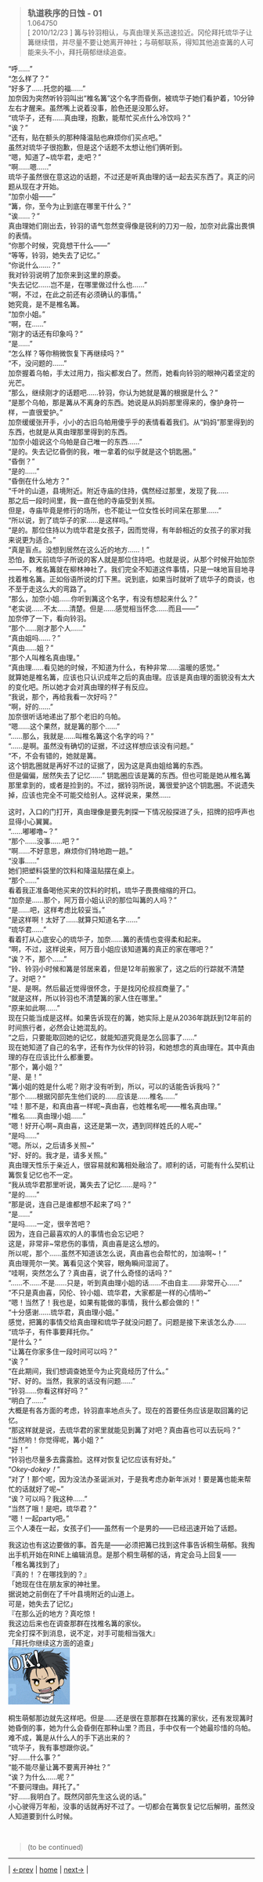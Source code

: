 > <big> **轨道秩序的日蚀 - 01** </big>  
> 1.064750  
> [ 2010/12/23 ] 篝与铃羽相认，与真由理关系迅速拉近。冈伦拜托琉华子让篝继续借，并尽量不要让她离开神社；与萌郁联系，得知其他追查篝的人可能来头不小，拜托萌郁继续追查。  

“呼……”  
“怎么样了？”  
“好多了……托您的福……”  
加奈因为突然听铃羽叫出“椎名篝”这个名字而昏倒，被琉华子她们看护着，10分钟左右才醒来。虽然嘴上说着没事，脸色还是没那么好。  
“琉华子，还有……真由理，抱歉，能帮忙买点什么冷饮吗？”  
“诶？”  
“还有，贴在额头的那种降温贴也麻烦你们买点吧。”  
虽然对琉华子很抱歉，但是这个话题不太想让他们俩听到。  
“嗯，知道了~琉华君，走吧？”  
“啊……嗯……”  
琉华子虽然很在意这边的话题，不过还是听真由理的话一起去买东西了。真正的问题从现在才开始。  
“加奈小姐——”  
“篝，你，至今为止到底在哪里干什么？”  
“诶……？”  
真由理她们刚出去，铃羽的语气忽然变得像是锐利的刀刃一般，加奈对此露出畏惧的表情。  
“你那个时候，究竟想干什么——”  
“等等，铃羽，她失去了记忆。”  
“你说什么……？”  
我对铃羽说明了加奈来到这里的原委。  
“失去记忆……岂不是，在哪里做过什么也……”  
“啊，不过，在此之前还有必须确认的事情。”  
她究竟，是不是椎名篝。  
“加奈小姐。”  
“啊，在……”  
“刚才的话还有印象吗？”  
“是……”  
“怎么样？等你稍微恢复下再继续吗？”  
“不，没问题的……”  
加奈握着乌帕，手太过用力，指尖都发白了。然而，她看向铃羽的眼神闪着坚定的光芒。  
“那么，继续刚才的话题吧……铃羽，你认为她就是篝的根据是什么？”  
“是那个乌帕，那是篝从不离身的东西。她说是从妈妈那里得来的，像护身符一样，一直很爱护。”  
加奈缓缓张开手，小小的古旧乌帕用傻乎乎的表情看着我们。从“妈妈”那里得到的东西，也就是从真由理那里得到的东西。  
“加奈小姐说这个乌帕是自己唯一的东西……”  
“是的。失去记忆昏倒的我，唯一拿着的似乎就是这个钥匙圈。”  
“昏倒？”  
“是的……”  
“昏倒在什么地方？”  
“千叶的山道，县境附近。附近寺庙的住持，偶然经过那里，发现了我……  
 那之后一段时间里，我一直在他的寺庙受到关照。  
 但是，寺庙毕竟是修行的场所，也不能让一位女性长时间呆在那里……”  
“所以说，到了琉华子的家……是这样吗。”  
“是的。那位住持以为琉华君是女孩子，因而觉得，有年龄相近的女孩子的家对我来说更为适合。”  
“真是盲点。没想到居然在这么近的地方……！”  
恐怕，数天前琉华子所说的客人就是那位住持吧。也就是说，从那个时候开始加奈——不，椎名篝就在柳林神社了。我们完全不知道这件事情，只是一味地盲目地寻找着椎名篝。正如俗语所说的灯下黑。说到底，如果当时就听了琉华子的商谈，也不至于走这么大的弯路了。  
“那么，加奈小姐……你听到篝这个名字，有没有想起来什么？”  
“老实说……不太……清楚。但是……感觉相当怀念……而且——”  
加奈停了一下，看向铃羽。  
“那个……刚才那个人……”  
“真由姐吗……？”  
“真由……姐？”  
“那个人叫椎名真由理。”  
“真由理……看见她的时候，不知道为什么，有种非常……温暖的感觉。”  
就算她是椎名篝，应该也只认识成年之后的真由理。应该是真由理的面貌没有太大的变化吧。所以她才会对真由理的样子有反应。  
“我说，那个，再给我看一次好吗？”  
“啊，好的……”  
加奈很听话地递出了那个老旧的乌帕。  
“嗯……这个果然，就是篝的那个……”  
“……那么，我就是……叫椎名篝这个名字的吗？”  
“……是啊。虽然没有确切的证据，不过这样想应该没有问题。”  
“不，不会有错的，她就是篝。  
 这个钥匙圈就是再好不过的证据了，因为这是真由姐给篝的东西。  
 但是偏偏，居然失去了记忆……”
钥匙圈应该是篝的东西。但也可能是她从椎名篝那里拿到的，或者是捡到的。不过，据铃羽所说，篝很爱护这个钥匙圈。不说遗失掉，应该也完全不可能交给别人。这样说来，果然……  

这时，入口的门打开，真由理像是要先刺探一下情况般探进了头，招牌的招呼声也显得小心翼翼。  
“……嘟嘟噜~？”  
“那个……没事……吧？”  
“啊……不好意思，麻烦你们特地跑一趟。”  
“没事……”  
她们把塑料袋里的饮料和降温贴摆在桌上。  
“那个……”  
看着我正准备喝他买来的饮料的时机，琉华子畏畏缩缩的开口。  
“加奈是……那个，阿万音小姐认识的那位叫篝的人吗？”  
“是……吧，这样考虑比较妥当。”  
“是这样啊！太好了……就算只知道名字……”  
“琉华君……”  
看着打从心底安心的琉华子，加奈……篝的表情也变得柔和起来。  
“啊，不过，这样说来，阿万音小姐应该知道篝的真正的家在哪吧？”  
“诶？不，那个……”  
“铃、铃羽小时候和篝是邻居来着，但是12年前搬家了，这之后的行踪就不清楚了。对吧？”  
“是、是啊。然后最近觉得很怀念，于是找冈伦叔叔商量了。”  
“就是这样，所以铃羽也不清楚篝的家人住在哪里。”  
“原来如此啊……”  
现在只能当成是这样。如果告诉现在的篝，她实际上是从2036年跳跃到12年前的时间旅行者，必然会让她混乱的。  
“之后，只要能取回她的记忆，就能知道究竟是怎么回事了……”  
现在她知道了自己的名字，还有作为伙伴的铃羽，和她想念的真由理在。其中真由理的存在应该比什么都重要。  
“那个，篝小姐？”  
“是、是！”  
“篝小姐的姓是什么呢？刚才没有听到，所以，可以的话能告诉我吗？”  
“那个……根据冈部先生他们说的……应该是……椎名……”  
“哇！那不是，和真由喜一样呢~真由喜，也姓椎名呢——椎名真由理。”  
“椎名……真由理小姐……”  
“嗯！好开心啊~真由喜，这还是第一次，遇到同样姓氏的人呢~”  
“是吗……”  
“嗯。所以，之后请多关照~”  
“好、好的。我才是，请多关照。”  
真由理天性乐于亲近人，很容易就和篝相处融洽了。顺利的话，可能有什么契机让篝恢复记忆也不一定。  
“我从琉华君那里听说，篝失去了记忆……是吗？”  
“是的……”  
“那是说，连自己是谁都想不起来了吗？”  
“是……”  
“是吗……一定，很辛苦吧？  
 因为，连自己最喜欢的人的事情也会忘记吧？  
 这是，非常非~常悲伤的事情，真由喜是这么想的。  
 所以呢，那个……虽然不知道该怎么说，真由喜也会帮忙的，加油啊~！”  
真由理莞尔一笑。篝看见这个笑容，眼角瞬间湿润了。  
“哇啊，突然怎么了？真由喜，说了什么奇怪的话吗？”  
“……不……不是……只是，听到真由理小姐的话……不由自主……非常开心……”  
“不只是真由喜，冈伦、铃小姐、琉华君，大家都是一样的心情哟~”  
“嗯！当然了！我也是，如果有能做的事情，我什么都会做的！”  
“十分感谢……琉华君，真由理小姐。”  
感觉，把篝的事情交给真由理和琉华子就没问题了。问题是接下来该怎么办……  
“琉华子，有件事要拜托你。”  
“是什么？”  
“让篝在你家多住一段时间可以吗？”  
“诶？”  
“在此期间，我们想调查她至今为止究竟经历了什么。”  
“好、好的。当然，我家的话没有问题……”  
“铃羽……你看这样好吗？”  
“明白了……”  
大概是有各方面的考虑，铃羽直率地点头了。现在的首要任务应该是取回篝的记忆。  
“那这样就是说，去琉华君的家里就能见到篝了对吧？真由喜也可以去玩吗？”  
“当然哟！你觉得呢，篝小姐？”  
“好！”  
“铃羽也尽量多去露露脸。这样对恢复记忆应该有好处。”  
“*Okey-dokey！*”  
“对了！那个呢，因为没法办圣诞派对，于是我考虑办新年派对！要是篝也能来帮忙的话就好了呢~”  
“诶？可以吗？我这种……”  
“当然了哦！是吧，琉华君？”  
“嗯！一起party吧。”  
三个人凑在一起，女孩子们——虽然有一个是男的——已经迅速开始了话题。  

我这边也有这边要做的事。首先是——必须把篝已找到这件事告诉桐生萌郁。我掏出手机开始在RINE上编辑消息。是那个桐生萌郁的话，肯定会马上回复——  
「椎名篝找到了」  
『真的！？在哪找到的？』  
「她现在住在朋友家的神社里。  
 据说她之前倒在了千叶县境附近的山道上。  
 可是，她失去了记忆」  
『在那么近的地方？真吃惊！  
 我这边后来也在调查那群在找椎名篝的家伙。  
 完全打探不到消息，说不定，对手可能相当强大』  
「拜托你继续这方面的追查」  
![](../pics/emojis/Okarin-OK.png)

桐生萌郁那边就先这样吧。但是……还是很在意那群在找篝的家伙，还有发现篝时她昏倒的事，她为什么会昏倒在那种山里？而且，手中仅有一个她最珍惜的乌帕。难不成，篝是从什么人的手下逃出来的？  
“琉华子，我有事想跟你说。”  
“好……什么事？”  
“能不能尽量让篝不要离开神社？”  
“诶？为什么……呢？”  
“不要问理由。拜托了。”  
“好……我明白了。既然冈部先生这么说的话。”  
小心驶得万年船，没事的话就再好不过了。一切都会在篝恢复记忆后解明，虽然没人知道要到什么时候。  


<br/>

> (to be continued)
---

| [←prev](./0062) | [home](../../) | [next→](./0064) |
